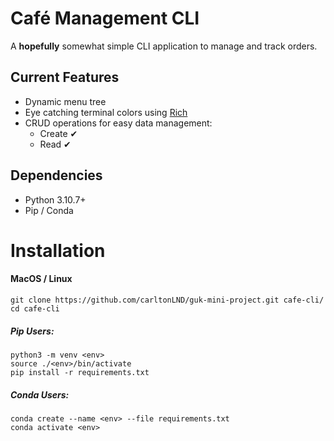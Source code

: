 # Café Management CLI

A **hopefully** somewhat simple CLI application to manage and track orders.

## Current Features

- Dynamic menu tree
- Eye catching terminal colors using [Rich](https://github.com/Textualize/rich)
- CRUD operations for easy data management:
    - Create ✔
    - Read ✔
  
<!-- - Data persistence through .txt files -->

## Dependencies

- Python 3.10.7+
- Pip / Conda

# Installation

#### MacOS / Linux

```
git clone https://github.com/carltonLND/guk-mini-project.git cafe-cli/
cd cafe-cli
```
##### Pip Users:
```
python3 -m venv <env>
source ./<env>/bin/activate
pip install -r requirements.txt
```
##### Conda Users:
```
conda create --name <env> --file requirements.txt
conda activate <env>
```
